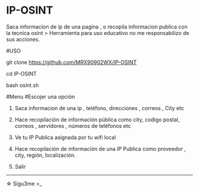 # IP-OSINT
Saca informacion de ip de una pagina , o recopila informacion publica con la tecnica osint > Herramienta para uso educativo no me responsabilizo de sus acciones.

#USO

git clone https://github.com/MRX90902WX/IP-OSINT

cd IP-OSINT

bash osint.sh

#Menu 
#Escojer una opción 
1) Saca informacion de una ip , teléfono,  direcciones , correos , City etc

2) Hace recopilación de información pública como city, codigo postal,  correos , servidores , números de teléfonos etc

3) Ve tu IP Publica asignada por tu wifi local

4) Hace recopilación de información de una IP Publica como proveedor , city, región, localización.

99) Salir

*****
☆ Sígu3me >_

